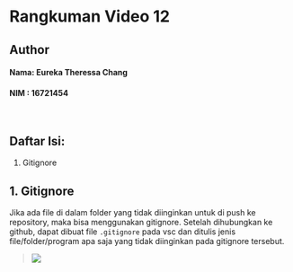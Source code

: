 # Rangkuman Video 12

## Author
#### Nama: Eureka Theressa Chang
#### NIM  : 16721454

<br>

## Daftar Isi:
1. Gitignore

## 1. Gitignore
Jika ada file di dalam folder yang tidak diinginkan untuk di push ke repository, maka bisa menggunakan gitignore. Setelah dihubungkan ke github, dapat dibuat file `.gitignore` pada vsc dan ditulis jenis file/folder/program apa saja yang tidak diinginkan pada gitignore tersebut.
>![](https://i.ibb.co/s1mrPHg/Screenshot-190.png)
